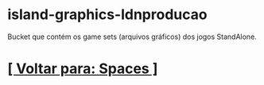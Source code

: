 # island-graphics-ldnproducao

Bucket que contém os game sets (arquivos gráficos) dos jogos StandAlone.

# [[ Voltar para: Spaces ]](./1-spaces.md)
